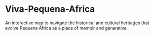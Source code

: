 # Viva-Pequena-Africa
An interactive map to navigate the historical and cultural heritages that evolve Pequena África as a place of memoir and generative 
